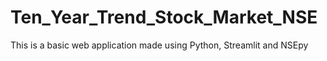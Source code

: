 # Ten_Year_Trend_Stock_Market_NSE
This is a basic web application made using Python, Streamlit and NSEpy
